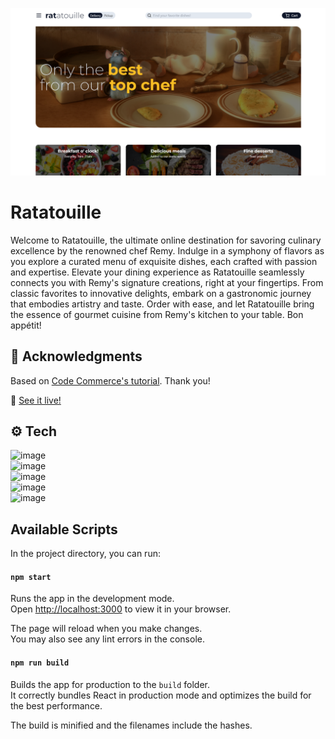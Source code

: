 ![preview](./.github/preview.png)

# Ratatouille
Welcome to Ratatouille, the ultimate online destination for savoring culinary excellence by the renowned chef Remy. Indulge in a symphony of flavors as you explore a curated menu of exquisite dishes, each crafted with passion and expertise. Elevate your dining experience as Ratatouille seamlessly connects you with Remy's signature creations, right at your fingertips. From classic favorites to innovative delights, embark on a gastronomic journey that embodies artistry and taste. Order with ease, and let Ratatouille bring the essence of gourmet cuisine from Remy's kitchen to your table. Bon appétit!<br>

## 🏅 Acknowledgments
Based on [Code Commerce's tutorial](https://www.youtube.com/watch?v=GDd2c70gsxE). Thank you!

🔗 [See it live!]()

## ⚙️ Tech

![image](https://img.shields.io/badge/HTML5-E34F26?style=for-the-badge&logo=html5&logoColor=white)<br>
![image](https://img.shields.io/badge/CSS3-1572B6?style=for-the-badge&logo=css3&logoColor=white)<br>
![image](https://img.shields.io/badge/JavaScript-323330?style=for-the-badge&logo=javascript&logoColor=F7DF1E)<br>
![image](https://img.shields.io/badge/Tailwind_CSS-38B2AC?style=for-the-badge&logo=tailwind-css&logoColor=white)<br>
![image](https://img.shields.io/badge/React-20232A?style=for-the-badge&logo=react&logoColor=61DAFB)<br>
## Available Scripts

In the project directory, you can run:

#### `npm start`

Runs the app in the development mode.\
Open [http://localhost:3000](http://localhost:3000) to view it in your browser.

The page will reload when you make changes.\
You may also see any lint errors in the console.

#### `npm run build`

Builds the app for production to the `build` folder.\
It correctly bundles React in production mode and optimizes the build for the best performance.

The build is minified and the filenames include the hashes.
